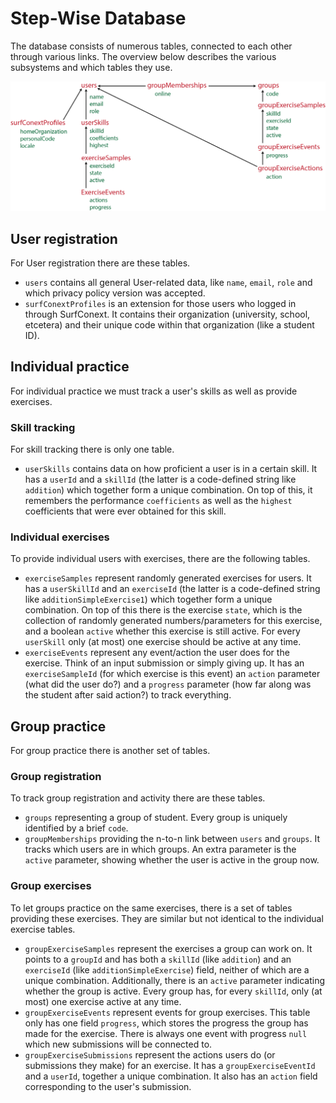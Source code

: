 # Step-Wise Database

The database consists of numerous tables, connected to each other through various links. The overview below describes the various subsystems and which tables they use.

![](StructureOverview.png)


## User registration

For User registration there are these tables.

- `users` contains all general User-related data, like `name`, `email`, `role` and which privacy policy version was accepted.
- `surfConextProfiles` is an extension for those users who logged in through SurfConext. It contains their organization (university, school, etcetera) and their unique code within that organization (like a student ID).


## Individual practice

For individual practice we must track a user's skills as well as provide exercises.

### Skill tracking

For skill tracking there is only one table.

- `userSkills` contains data on how proficient a user is in a certain skill. It has a `userId` and a `skillId` (the latter is a code-defined string like `addition`) which together form a unique combination. On top of this, it remembers the performance `coefficients` as well as the `highest` coefficients that were ever obtained for this skill.

### Individual exercises

To provide individual users with exercises, there are the following tables.

- `exerciseSamples` represent randomly generated exercises for users. It has a `userSkillId` and an `exerciseId` (the latter is a code-defined string like `additionSimpleExercise1`) which together form a unique combination. On top of this there is the exercise `state`, which is the collection of randomly generated numbers/parameters for this exercise, and a boolean `active` whether this exercise is still active. For every `userSkill` only (at most) one exercise should be active at any time.
- `exerciseEvents` represent any event/action the user does for the exercise. Think of an input submission or simply giving up. It has an `exerciseSampleId` (for which exercise is this event) an `action` parameter (what did the user do?) and a `progress` parameter (how far along was the student after said action?) to track everything.


## Group practice

For group practice there is another set of tables.

### Group registration

To track group registration and activity there are these tables.

- `groups` representing a group of student. Every group is uniquely identified by a brief `code`.
- `groupMemberships` providing the n-to-n link between `users` and `groups`. It tracks which users are in which groups. An extra parameter is the `active` parameter, showing whether the user is active in the group now.

### Group exercises

To let groups practice on the same exercises, there is a set of tables providing these exercises. They are similar but not identical to the individual exercise tables.

- `groupExerciseSamples` represent the exercises a group can work on. It points to a `groupId` and has both a `skillId` (like `addition`) and an `exerciseId` (like `additionSimpleExercise`) field, neither of which are a unique combination. Additionally, there is an `active` parameter indicating whether the group is active. Every group has, for every `skillId`, only (at most) one exercise active at any time.
- `groupExerciseEvents` represent events for group exercises. This table only has one field `progress`, which stores the progress the group has made for the exercise. There is always one event with progress `null` which new submissions will be connected to.
- `groupExerciseSubmissions` represent the actions users do (or submissions they make) for an exercise. It has a `groupExerciseEventId` and a `userId`, together a unique combination. It also has an `action` field corresponding to the user's submission.
